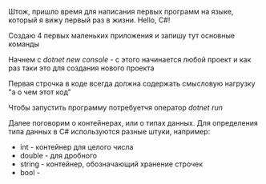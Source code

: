 Штож, пришло время для написания первых программ на языке, который я вижу первый раз в жизни. Hello, C#!

Создаю 4 первых маленьких приложения и запишу тут основные команды

Начнем с *dotnet new console* - с этого начинается любой проект и как раз таки это для создания нового проекта

Первая строчка в коде всегда должна содержать смысловую нагрузку "а о чем этот код"

Чтобы запустить программу потребуетчя оператор *dotnet run*

Далее поговорим о контейнерах, или о типах данных. Для определения типа данных в C# используются разные штуки, например:
- int - контейнер для целого числа
- double - для дробного
- string - контейнер, обозначающий хранение строчек
- bool - 